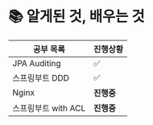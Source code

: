 # 📚 알게된 것, 배우는 것
| 공부 목록                                    | 진행상황    
| ------------------------------------------ | ----------- |
| JPA Auditing                            | ✅ |
| 스프링부트 DDD                          | ✅ |
| Nginx                      | **진행중** |
| 스프링부트 with ACL                      | **진행중** |

<!-- ✅, **진행중**, 두개로만 진행현황 표시 -->